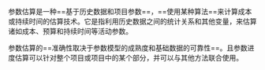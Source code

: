 参数估算是一种==基于历史数据和项目参数==，==使用某种算法==来计算成本或持续时间的估算技术。它是指利用历史数据之间的统计关系和其他变量，来估算诸如成本、预算和持续时间等活动参数。

参数估算的==准确性取决于参数模型的成熟度和基础数据的可靠性==。且参数进度估算可以针对整个项目或项目中的某个部分，并可以与其他方法联合使用。